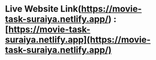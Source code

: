 # Live Website Link(https://movie-task-suraiya.netlify.app/) : [https://movie-task-suraiya.netlify.app](https://movie-task-suraiya.netlify.app/)
